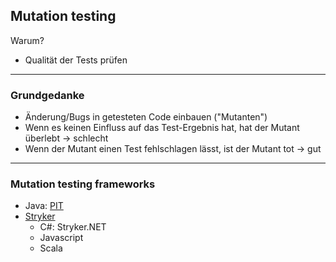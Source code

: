 ## Mutation testing

Warum?

- Qualität der Tests prüfen

----

### Grundgedanke

<ul>
    <li>Änderung/Bugs in getesteten Code einbauen ("Mutanten")</li>
    <li>Wenn es keinen Einfluss auf das Test-Ergebnis hat, hat der Mutant überlebt -> schlecht</li>
    <li>Wenn der Mutant einen Test fehlschlagen lässt, ist der Mutant tot -> gut</li>
</ul>

----

### Mutation testing frameworks

- Java: [PIT](http://pitest.org/)
- [Stryker](https://stryker-mutator.io/)
  - C#: Stryker.NET
  - Javascript
  - Scala
